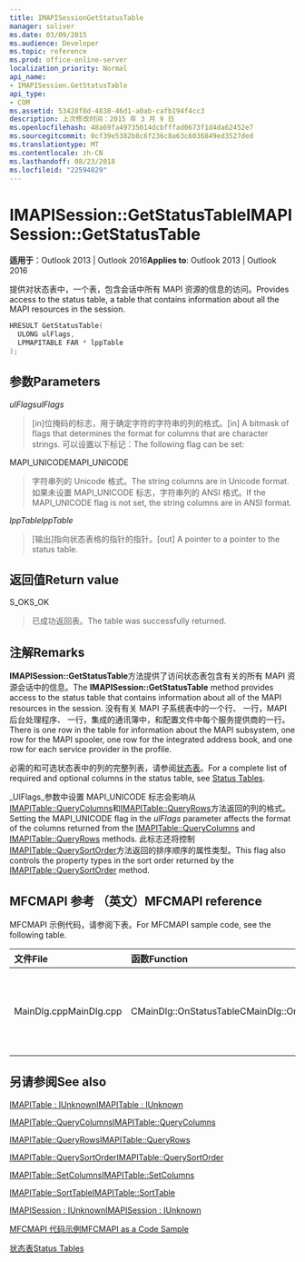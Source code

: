 ```yaml
---
title: IMAPISessionGetStatusTable
manager: soliver
ms.date: 03/09/2015
ms.audience: Developer
ms.topic: reference
ms.prod: office-online-server
localization_priority: Normal
api_name:
- IMAPISession.GetStatusTable
api_type:
- COM
ms.assetid: 53428f8d-4838-46d1-a0ab-cafb194f4cc3
description: 上次修改时间：2015 年 3 月 9 日
ms.openlocfilehash: 48a69fa49735014dcbfffad0673f1d4da62452e7
ms.sourcegitcommit: 0cf39e5382b8c6f236c8a63c6036849ed3527ded
ms.translationtype: MT
ms.contentlocale: zh-CN
ms.lasthandoff: 08/23/2018
ms.locfileid: "22594829"
---
```

# <a name="imapisessiongetstatustable"></a><span data-ttu-id="bc7a2-103">IMAPISession::GetStatusTable</span><span class="sxs-lookup"><span data-stu-id="bc7a2-103">IMAPISession::GetStatusTable</span></span>

  
  
<span data-ttu-id="bc7a2-104">**适用于**：Outlook 2013 | Outlook 2016</span><span class="sxs-lookup"><span data-stu-id="bc7a2-104">**Applies to**: Outlook 2013 | Outlook 2016</span></span> 
  
<span data-ttu-id="bc7a2-105">提供对状态表中，一个表，包含会话中所有 MAPI 资源的信息的访问。</span><span class="sxs-lookup"><span data-stu-id="bc7a2-105">Provides access to the status table, a table that contains information about all the MAPI resources in the session.</span></span>
  
```cpp
HRESULT GetStatusTable(
  ULONG ulFlags,
  LPMAPITABLE FAR * lppTable
);
```

## <a name="parameters"></a><span data-ttu-id="bc7a2-106">参数</span><span class="sxs-lookup"><span data-stu-id="bc7a2-106">Parameters</span></span>

 <span data-ttu-id="bc7a2-107">_ulFlags_</span><span class="sxs-lookup"><span data-stu-id="bc7a2-107">_ulFlags_</span></span>
  
> <span data-ttu-id="bc7a2-108">[in]位掩码的标志，用于确定字符的字符串的列的格式。</span><span class="sxs-lookup"><span data-stu-id="bc7a2-108">[in] A bitmask of flags that determines the format for columns that are character strings.</span></span> <span data-ttu-id="bc7a2-109">可以设置以下标记：</span><span class="sxs-lookup"><span data-stu-id="bc7a2-109">The following flag can be set:</span></span>
    
<span data-ttu-id="bc7a2-110">MAPI_UNICODE</span><span class="sxs-lookup"><span data-stu-id="bc7a2-110">MAPI_UNICODE</span></span> 
  
> <span data-ttu-id="bc7a2-111">字符串列的 Unicode 格式。</span><span class="sxs-lookup"><span data-stu-id="bc7a2-111">The string columns are in Unicode format.</span></span> <span data-ttu-id="bc7a2-112">如果未设置 MAPI_UNICODE 标志，字符串列的 ANSI 格式。</span><span class="sxs-lookup"><span data-stu-id="bc7a2-112">If the MAPI_UNICODE flag is not set, the string columns are in ANSI format.</span></span>
    
 <span data-ttu-id="bc7a2-113">_lppTable_</span><span class="sxs-lookup"><span data-stu-id="bc7a2-113">_lppTable_</span></span>
  
> <span data-ttu-id="bc7a2-114">[输出]指向状态表格的指针的指针。</span><span class="sxs-lookup"><span data-stu-id="bc7a2-114">[out] A pointer to a pointer to the status table.</span></span>
    
## <a name="return-value"></a><span data-ttu-id="bc7a2-115">返回值</span><span class="sxs-lookup"><span data-stu-id="bc7a2-115">Return value</span></span>

<span data-ttu-id="bc7a2-116">S_OK</span><span class="sxs-lookup"><span data-stu-id="bc7a2-116">S_OK</span></span> 
  
> <span data-ttu-id="bc7a2-117">已成功返回表。</span><span class="sxs-lookup"><span data-stu-id="bc7a2-117">The table was successfully returned.</span></span>
    
## <a name="remarks"></a><span data-ttu-id="bc7a2-118">注解</span><span class="sxs-lookup"><span data-stu-id="bc7a2-118">Remarks</span></span>

<span data-ttu-id="bc7a2-119">**IMAPISession::GetStatusTable**方法提供了访问状态表包含有关的所有 MAPI 资源会话中的信息。</span><span class="sxs-lookup"><span data-stu-id="bc7a2-119">The **IMAPISession::GetStatusTable** method provides access to the status table that contains information about all of the MAPI resources in the session.</span></span> <span data-ttu-id="bc7a2-120">没有有关 MAPI 子系统表中的一个行、 一行，MAPI 后台处理程序、 一行，集成的通讯簿中，和配置文件中每个服务提供商的一行。</span><span class="sxs-lookup"><span data-stu-id="bc7a2-120">There is one row in the table for information about the MAPI subsystem, one row for the MAPI spooler, one row for the integrated address book, and one row for each service provider in the profile.</span></span> 
  
<span data-ttu-id="bc7a2-121">必需的和可选状态表中的列的完整列表，请参阅[状态表](status-tables.md)。</span><span class="sxs-lookup"><span data-stu-id="bc7a2-121">For a complete list of required and optional columns in the status table, see [Status Tables](status-tables.md).</span></span> 
  
<span data-ttu-id="bc7a2-122">_UlFlags_参数中设置 MAPI_UNICODE 标志会影响从[IMAPITable::QueryColumns](imapitable-querycolumns.md)和[IMAPITable::QueryRows](imapitable-queryrows.md)方法返回的列的格式。</span><span class="sxs-lookup"><span data-stu-id="bc7a2-122">Setting the MAPI_UNICODE flag in the  _ulFlags_ parameter affects the format of the columns returned from the [IMAPITable::QueryColumns](imapitable-querycolumns.md) and [IMAPITable::QueryRows](imapitable-queryrows.md) methods.</span></span> <span data-ttu-id="bc7a2-123">此标志还将控制[IMAPITable::QuerySortOrder](imapitable-querysortorder.md)方法返回的排序顺序的属性类型。</span><span class="sxs-lookup"><span data-stu-id="bc7a2-123">This flag also controls the property types in the sort order returned by the [IMAPITable::QuerySortOrder](imapitable-querysortorder.md) method.</span></span> 
  
## <a name="mfcmapi-reference"></a><span data-ttu-id="bc7a2-124">MFCMAPI 参考 （英文）</span><span class="sxs-lookup"><span data-stu-id="bc7a2-124">MFCMAPI reference</span></span>

<span data-ttu-id="bc7a2-125">MFCMAPI 示例代码，请参阅下表。</span><span class="sxs-lookup"><span data-stu-id="bc7a2-125">For MFCMAPI sample code, see the following table.</span></span>
  
|<span data-ttu-id="bc7a2-126">**文件**</span><span class="sxs-lookup"><span data-stu-id="bc7a2-126">**File**</span></span>|<span data-ttu-id="bc7a2-127">**函数**</span><span class="sxs-lookup"><span data-stu-id="bc7a2-127">**Function**</span></span>|<span data-ttu-id="bc7a2-128">**Comment**</span><span class="sxs-lookup"><span data-stu-id="bc7a2-128">**Comment**</span></span>|
|:-----|:-----|:-----|
|<span data-ttu-id="bc7a2-129">MainDlg.cpp</span><span class="sxs-lookup"><span data-stu-id="bc7a2-129">MainDlg.cpp</span></span>  <br/> |<span data-ttu-id="bc7a2-130">CMainDlg::OnStatusTable</span><span class="sxs-lookup"><span data-stu-id="bc7a2-130">CMainDlg::OnStatusTable</span></span>  <br/> |<span data-ttu-id="bc7a2-131">MFCMAPI 使用**IMAPISession::GetStatusTable**方法获取 status 表来呈现。</span><span class="sxs-lookup"><span data-stu-id="bc7a2-131">MFCMAPI uses the **IMAPISession::GetStatusTable** method to obtain the status table to be rendered.</span></span>  <br/> |
   
## <a name="see-also"></a><span data-ttu-id="bc7a2-132">另请参阅</span><span class="sxs-lookup"><span data-stu-id="bc7a2-132">See also</span></span>



[<span data-ttu-id="bc7a2-133">IMAPITable : IUnknown</span><span class="sxs-lookup"><span data-stu-id="bc7a2-133">IMAPITable : IUnknown</span></span>](imapitableiunknown.md)
  
[<span data-ttu-id="bc7a2-134">IMAPITable::QueryColumns</span><span class="sxs-lookup"><span data-stu-id="bc7a2-134">IMAPITable::QueryColumns</span></span>](imapitable-querycolumns.md)
  
[<span data-ttu-id="bc7a2-135">IMAPITable::QueryRows</span><span class="sxs-lookup"><span data-stu-id="bc7a2-135">IMAPITable::QueryRows</span></span>](imapitable-queryrows.md)
  
[<span data-ttu-id="bc7a2-136">IMAPITable::QuerySortOrder</span><span class="sxs-lookup"><span data-stu-id="bc7a2-136">IMAPITable::QuerySortOrder</span></span>](imapitable-querysortorder.md)
  
[<span data-ttu-id="bc7a2-137">IMAPITable::SetColumns</span><span class="sxs-lookup"><span data-stu-id="bc7a2-137">IMAPITable::SetColumns</span></span>](imapitable-setcolumns.md)
  
[<span data-ttu-id="bc7a2-138">IMAPITable::SortTable</span><span class="sxs-lookup"><span data-stu-id="bc7a2-138">IMAPITable::SortTable</span></span>](imapitable-sorttable.md)
  
[<span data-ttu-id="bc7a2-139">IMAPISession : IUnknown</span><span class="sxs-lookup"><span data-stu-id="bc7a2-139">IMAPISession : IUnknown</span></span>](imapisessioniunknown.md)


[<span data-ttu-id="bc7a2-140">MFCMAPI 代码示例</span><span class="sxs-lookup"><span data-stu-id="bc7a2-140">MFCMAPI as a Code Sample</span></span>](mfcmapi-as-a-code-sample.md)
  
[<span data-ttu-id="bc7a2-141">状态表</span><span class="sxs-lookup"><span data-stu-id="bc7a2-141">Status Tables</span></span>](status-tables.md)


